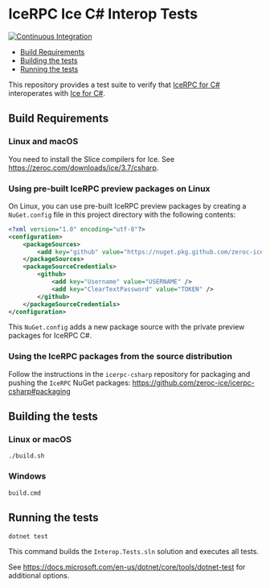 # IceRPC Ice C# Interop Tests

[![Continuous Integration](https://github.com/zeroc-ice/icerpc-ice-csharp-interop/actions/workflows/dotnet.yaml/badge.svg)](https://github.com/zeroc-ice/icerpc-ice-csharp-interop/actions/workflows/dotnet.yaml)

- [Build Requirements](#build-requirements)
- [Building the tests](#building-the-tests)
- [Running the tests](#running-the-tests)

This repository provides a test suite to verify that [IceRPC for C#](1) interoperates with [Ice for C#](2).

## Build Requirements

### Linux and macOS

You need to install the Slice compilers for Ice. See https://zeroc.com/downloads/ice/3.7/csharp.

### Using pre-built IceRPC preview packages on Linux

On Linux, you can use pre-built IceRPC preview packages by creating a `NuGet.config` file in this project directory with
the following contents:

```xml
<?xml version="1.0" encoding="utf-8"?>
<configuration>
    <packageSources>
        <add key="github" value="https://nuget.pkg.github.com/zeroc-ice/index.json" />
    </packageSources>
    <packageSourceCredentials>
        <github>
            <add key="Username" value="USERNAME" />
            <add key="ClearTextPassword" value="TOKEN" />
        </github>
    </packageSourceCredentials>
</configuration>
```

This `NuGet.config` adds a new package source with the private preview packages for IceRPC C#.

### Using the IceRPC packages from the source distribution

Follow the instructions in the `icerpc-csharp` repository for packaging and pushing the `IceRPC` NuGet packages:
https://github.com/zeroc-ice/icerpc-csharp#packaging

## Building the tests

### Linux or macOS

```shell
./build.sh
```

### Windows

```shell
build.cmd
```

## Running the tests

```shell
dotnet test
```

This command builds the `Interop.Tests.sln` solution and executes all tests.

See <https://docs.microsoft.com/en-us/dotnet/core/tools/dotnet-test> for additional options.

[1]: https://github.com:zeroc-ice/icerpc-csharp
[1]: https://github.com:zeroc-ice/ice
